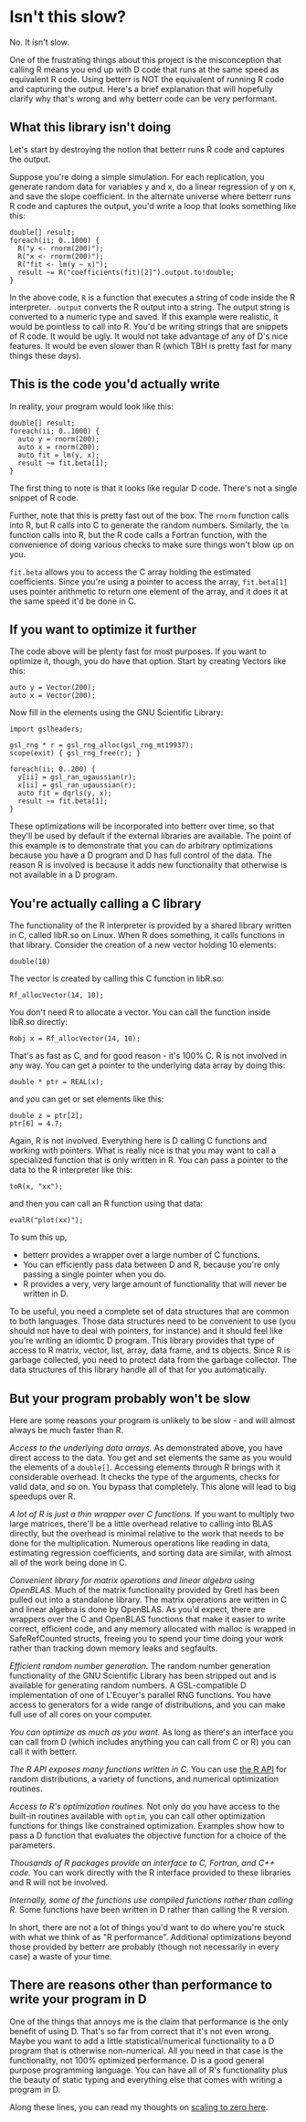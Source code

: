 # Isn't this slow?

No. It isn't slow.

One of the frustrating things about this project is the misconception that calling R means you end up with D code that runs at the same speed as equivalent R code. Using betterr is NOT the equivalent of running R code and capturing the output. Here's a brief explanation that will hopefully clarify why that's wrong and why betterr code can be very performant.

## What this library isn't doing

Let's start by destroying the notion that betterr runs R code and captures the output.

Suppose you're doing a simple simulation. For each replication, you generate random data for variables y and x, do a linear regression of y on x, and save the slope coefficient. In the alternate universe where betterr runs R code and captures the output, you'd write a loop that looks something like this:

```
double[] result;
foreach(ii; 0..1000) {
  R("y <- rnorm(200)");
  R("x <- rnorm(200)");
  R("fit <- lm(y ~ x)");
  result ~= R("coefficients(fit)[2]").output.to!double;
}
```

In the above code, `R` is a function that executes a string of code inside the R interpreter. `.output` converts the R output into a string. The output string is converted to a numeric type and saved. If this example were realistic, it would be pointless to call into R. You'd be writing strings that are snippets of R code. It would be ugly. It would not take advantage of any of D's nice features. It would be even slower than R (which TBH is pretty fast for many things these days).

## This is the code you'd actually write

In reality, your program would look like this:

```
double[] result;
foreach(ii; 0..1000) {
  auto y = rnorm(200);
  auto x = rnorm(200);
  auto fit = lm(y, x);
  result ~= fit.beta[1];
}
```

The first thing to note is that it looks like regular D code. There's not a single snippet of R code.

Further, note that this is pretty fast out of the box. The `rnorm` function calls into R, but R calls into C to generate the random numbers. Similarly, the `lm` function calls into R, but the R code calls a Fortran function, with the convenience of doing various checks to make sure things won't blow up on you. 

`fit.beta` allows you to access the C array holding the estimated coefficients. Since you're using a pointer to access the array, `fit.beta[1]` uses pointer arithmetic to return one element of the array, and it does it at the same speed it'd be done in C.

## If you want to optimize it further

The code above will be plenty fast for most purposes. If you want to optimize it, though, you do have that option. Start by creating Vectors like this:

```
auto y = Vector(200);
auto x = Vector(200);
```

Now fill in the elements using the GNU Scientific Library:

```
import gslheaders;

gsl_rng * r = gsl_rng_alloc(gsl_rng_mt19937);
scope(exit) { gsl_rng_free(r); }

foreach(ii; 0..200) {
  y[ii] = gsl_ran_ugaussian(r);
  x[ii] = gsl_ran_ugaussian(r);
  auto fit = dqrls(y, x);
  result ~= fit.beta[1];
}
```

These optimizations will be incorporated into betterr over time, so that they'll be used by default if the external libraries are available. The point of this example is to demonstrate that you can do arbitrary optimizations because you have a D program and D has full control of the data. The reason R is involved is because it adds new functionality that otherwise is not available in a D program.

## You're actually calling a C library

The functionality of the R interpreter is provided by a shared library written in C, called libR.so on Linux. When R does something, it calls functions in that library. Consider the creation of a new vector holding 10 elements:

```
double(10)
```

The vector is created by calling this C function in libR.so:

```
Rf_allocVector(14, 10);
```

You don't need R to allocate a vector. You can call the function inside libR.so directly:

```
Robj x = Rf_allocVector(14, 10);
```

That's as fast as C, and for good reason - it's 100% C. R is not involved in any way. You can get a pointer to the underlying data array by doing this:

```
double * ptr = REAL(x);
```

and you can get or set elements like this:

```
double z = ptr[2];
ptr[6] = 4.7;
```

Again, R is not involved. Everything here is D calling C functions and working with pointers. What is really nice is that you may want to call a specialized function that is only written in R. You can pass a pointer to the data to the R interpreter like this:

```
toR(x, "xx");
```

and then you can call an R function using that data:

```
evalR("plot(xx)");
```

To sum this up,

- betterr provides a wrapper over a large number of C functions.
- You can efficiently pass data between D and R, because you're only passing a single pointer when you do.
- R provides a very, very large amount of functionality that will never be written in D.

To be useful, you need a complete set of data structures that are common to both languages. Those data structures need to be convenient to use (you should not have to deal with pointers, for instance) and it should feel like you're writing an idiomtic D program. This library provides that type of access to R matrix, vector, list, array, data frame, and ts objects. Since R is garbage collected, you need to protect data from the garbage collector. The data structures of this library handle all of that for you automatically.

## But your program probably won't be slow

Here are some reasons your program is unlikely to be slow - and will almost always be much faster than R.

*Access to the underlying data arrays.* As demonstrated above, you have direct access to the data. You get and set elements the same as you would the elements of a `double[]`. Accessing elements through R brings with it considerable overhead. It checks the type of the arguments, checks for valid data, and so on. You bypass that completely. This alone will lead to big speedups over R.

*A lot of R is just a thin wrapper over C functions.* If you want to multiply two large matrices, there'll be a little overhead relative to calling into BLAS directly, but the overhead is minimal relative to the work that needs to be done for the multiplication. Numerous operations like reading in data, estimating regression coefficients, and sorting data are similar, with almost all of the work being done in C.

*Convenient library for matrix operations and linear algebra using OpenBLAS.* Much of the matrix functionality provided by Gretl has been pulled out into a standalone library. The matrix operations are written in C and linear algebra is done by OpenBLAS. As you'd expect, there are wrappers over the C and OpenBLAS functions that make it easier to write correct, efficient code, and any memory allocated with malloc is wrapped in SafeRefCounted structs, freeing you to spend your time doing your work rather than tracking down memory leaks and segfaults.

*Efficient random number generation.* The random number generation functionality of the GNU Scientific Library has been stripped out and is available for generating random numbers. A GSL-compatible D implementation of one of L'Ecuyer's parallel RNG functions. You have access to generators for a wide range of distributions, and you can make full use of all cores on your computer.

*You can optimize as much as you want.* As long as there's an interface you can call from D (which includes anything you can call from C or R) you can call it with betterr. 

*The R API exposes many functions written in C.* You can use [the R API](https://rstudio.github.io/r-manuals/r-exts/The-R-API.html) for random distributions, a variety of functions, and numerical optimization routines.

*Access to R's optimization routines.* Not only do you have access to the built-in routines available with `optim`, you can call other optimization functions for things like constrained optimization. Examples show how to pass a D function that evaluates the objective function for a choice of the parameters.

*Thousands of R packages provide an interface to C, Fortran, and C++ code.* You can work directly with the R interface provided to these libraries and R will not be involved.

*Internally, some of the functions use compiled functions rather than calling R.* Some functions have been written in D rather than calling the R version.

In short, there are not a lot of things you'd want to do where you're stuck with what we think of as "R performance". Additional optimizations beyond those provided by betterr are probably (though not necessarily in every case) a waste of your time.

## There are reasons other than performance to write your program in D

One of the things that annoys me is the claim that performance is the only benefit of using D. That's so far from correct that it's not even wrong. Maybe you want to add a little statistical/numerical functionality to a D program that is otherwise non-numerical. All you need in that case is the functionality, not 100% optimized performance. D is a good general purpose programming language. You can have all of R's functionality plus the beauty of static typing and everything else that comes with writing a program in D.

Along these lines, you can read my thoughts on [scaling to zero here](scaling.md).

